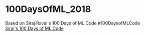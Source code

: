 # 100DaysOfML_2018
Based on Siraj Raval's 100 Days of ML Code #100DaysofMLCode<br />
<a href="https://github.com/llSourcell/100_Days_of_ML_Code">Siraj's 100 Days of ML Code</a>
